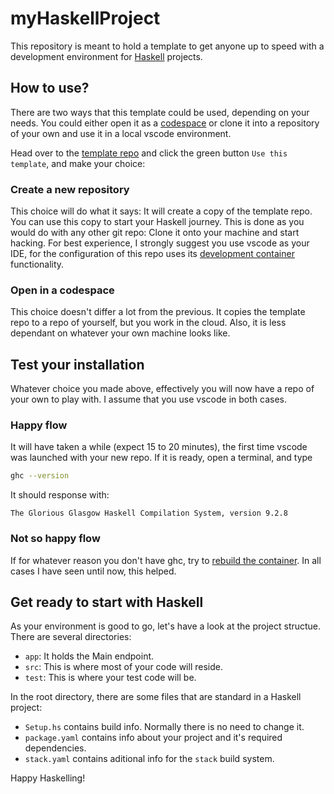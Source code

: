 # myHaskellProject

This repository is meant to hold a template to get anyone up to speed with a development environment for [Haskell](https://www.haskell.org/) projects.


## How to use?

There are two ways that this template could be used, depending on your needs. You could either open it as a [codespace](https://github.com/features/codespaces) or clone it into a repository of your own and use it in a local vscode environment.

Head over to the [template repo](https://github.com/hanjoosten/haskellProjectTemplate) and click the green button `Use this template`, and make your choice:

### Create a new repository

This choice will do what it says: It will create a copy of the template repo. You can use this copy to start your Haskell journey. This is done as you would do with any other git repo: Clone it onto your machine and start hacking. For best experience, I strongly suggest you use vscode as your IDE, for the configuration of this repo uses its [development container](https://containers.dev/) functionality. 

### Open in a codespace 

This choice doesn't differ a lot from the previous. It copies the template repo to a repo of yourself, but you work in the cloud. Also, it is less dependant on whatever your own machine looks like.

## Test your installation

Whatever choice you made above, effectively you will now have a repo of your own to play with. I assume that you use vscode in both cases. 

### Happy flow
It will have taken a while (expect 15 to 20 minutes), the first time vscode was launched with your new repo. If it is ready, open a terminal, and type 

~~~.bash
ghc --version
~~~

It should response with: 

~~~
The Glorious Glasgow Haskell Compilation System, version 9.2.8
~~~

### Not so happy flow
If for whatever reason you don't have ghc, try to [rebuild the container](https://docs.github.com/en/codespaces/developing-in-a-codespace/rebuilding-the-container-in-a-codespace). In all cases I have seen until now, this helped. 


## Get ready to start with Haskell

As your environment is good to go, let's have a look at the project structue. There are several directories:

* `app`: It holds the Main endpoint.
* `src`: This is where most of your code will reside.
* `test`: This is where your test code will be.

In the root directory, there are some files that are standard in a Haskell project:
* `Setup.hs` contains build info. Normally there is no need to change it.
* `package.yaml` contains info about your project and it's required dependencies.
* `stack.yaml` contains aditional info for the `stack` build system.

Happy Haskelling!
